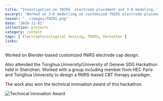 ```yaml
---
title: "Investigation on fNIRS  electrode placement and 3-D modeling, Tsinghua University Hackathon Proposal"
excerpt: "Worked on 3-D modelling on customized fNIRS electrode placement. Proposed and attend Tsinghua SDG Hackathon at Shenzhen and Won technical innovation award"
teaser: "../images/fNIRS.png"
date: "2020-11-01"
collection: projects
category: contest
tags: [ Electrophysiological Sensing, fNIRS, Hackathon ]
links:
---
```


Worked on Blender-based customized fNIRS electrode cap design.

Also attended the Tsinghua University/University of Geneve SDG Hackathon held in Shenzhen. Worked with a group including member from HEC Paris and Tsinghua University to design a fNIRS-based CBT therapy paradigm.

The work also won the technical innovation award of this hackathon.

![Technical Innovation Award](../fNIRS/technicalinnovation.jpg)